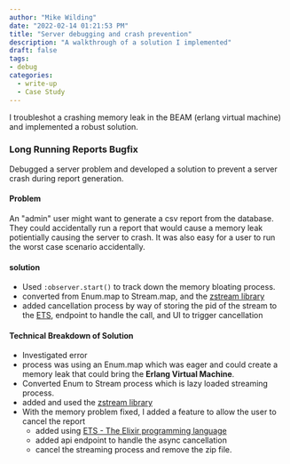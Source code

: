 ```yaml
---
author: "Mike Wilding"
date: "2022-02-14 01:21:53 PM"
title: "Server debugging and crash prevention"
description: "A walkthrough of a solution I implemented"
draft: false
tags:
- debug
categories:
  - write-up
  - Case Study
---
```


I troubleshot a crashing memory leak in the BEAM (erlang virtual machine) and implemented a robust solution.

### Long Running Reports Bugfix

Debugged a server problem and developed a solution to prevent a server crash during report generation.


#### Problem

An "admin" user might want to generate a csv report from the database. They could accidentally run a report that would cause a memory leak potientially causing the server to crash. It was also easy for a user to run the worst case scenario accidentally.

#### solution

- Used `:observer.start()` to track down the memory bloating process.
- converted from Enum.map to Stream.map, and the [zstream library](https://github.com/ananthakumaran/zstream)
- added cancellation process by way of storing the pid of the stream to the [ETS](https://elixir-lang.org/getting-started/mix-otp/ets.html), endpoint to handle the call, and UI to trigger cancellation


#### Technical Breakdown of Solution

- Investigated error
- process was using an Enum.map which was eager and could create a memory leak that could bring the **Erlang Virtual Machine**.
- Converted Enum to Stream process which is lazy loaded streaming process.
- added and used the [zstream library](https://github.com/ananthakumaran/zstream)
- With the memory problem fixed, I added a feature to allow the user to cancel the report
  - added using [ETS - The Elixir programming language](https://elixir-lang.org/getting-started/mix-otp/ets.html)
  - added api endpoint to handle the async cancellation
  - cancel the streaming process and remove the zip file.
